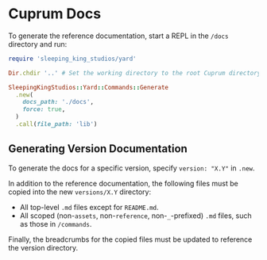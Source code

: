 # Cuprum Docs

To generate the reference documentation, start a REPL in the `/docs` directory and run:

```ruby
require 'sleeping_king_studios/yard'

Dir.chdir '..' # Set the working directory to the root Cuprum directory.

SleepingKingStudios::Yard::Commands::Generate
  .new(
    docs_path: './docs',
    force: true,
  )
  .call(file_path: 'lib')
```

## Generating Version Documentation

To generate the docs for a specific version, specify `version: "X.Y"` in `.new`.

In addition to the reference documentation, the following files must be copied into the new `versions/X.Y` directory:

- All top-level `.md` files except for `README.md`.
- All scoped (non-`assets`, non-`reference`, non-`_`-prefixed) `.md` files, such as those in `/commands`.

Finally, the breadcrumbs for the copied files must be updated to reference the version directory.
